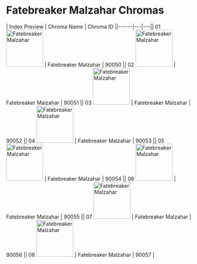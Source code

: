 # Fatebreaker Malzahar Chromas

| Index  Preview | Chroma Name | Chroma ID ||------|---|---|| 01  <img src='https://raw.communitydragon.org/latest/plugins/rcp-be-lol-game-data/global/default/v1/champion-chroma-images/90/90050.png' alt='Fatebreaker Malzahar' width='100'> | Fatebreaker Malzahar | 90050 || 02  <img src='https://raw.communitydragon.org/latest/plugins/rcp-be-lol-game-data/global/default/v1/champion-chroma-images/90/90051.png' alt='Fatebreaker Malzahar' width='100'> | Fatebreaker Malzahar | 90051 || 03  <img src='https://raw.communitydragon.org/latest/plugins/rcp-be-lol-game-data/global/default/v1/champion-chroma-images/90/90052.png' alt='Fatebreaker Malzahar' width='100'> | Fatebreaker Malzahar | 90052 || 04  <img src='https://raw.communitydragon.org/latest/plugins/rcp-be-lol-game-data/global/default/v1/champion-chroma-images/90/90053.png' alt='Fatebreaker Malzahar' width='100'> | Fatebreaker Malzahar | 90053 || 05  <img src='https://raw.communitydragon.org/latest/plugins/rcp-be-lol-game-data/global/default/v1/champion-chroma-images/90/90054.png' alt='Fatebreaker Malzahar' width='100'> | Fatebreaker Malzahar | 90054 || 06  <img src='https://raw.communitydragon.org/latest/plugins/rcp-be-lol-game-data/global/default/v1/champion-chroma-images/90/90055.png' alt='Fatebreaker Malzahar' width='100'> | Fatebreaker Malzahar | 90055 || 07  <img src='https://raw.communitydragon.org/latest/plugins/rcp-be-lol-game-data/global/default/v1/champion-chroma-images/90/90056.png' alt='Fatebreaker Malzahar' width='100'> | Fatebreaker Malzahar | 90056 || 08  <img src='https://raw.communitydragon.org/latest/plugins/rcp-be-lol-game-data/global/default/v1/champion-chroma-images/90/90057.png' alt='Fatebreaker Malzahar' width='100'> | Fatebreaker Malzahar | 90057 |